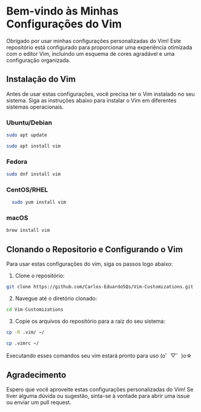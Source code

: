# Bem-vindo às Minhas Configurações do Vim

Obrigado por usar minhas configurações personalizadas do Vim! Este repositório está configurado para proporcionar uma experiência otimizada com o editor Vim, incluindo um esquema de cores agradável e uma configuração organizada.

## Instalação do Vim

Antes de usar estas configurações, você precisa ter o Vim instalado no seu sistema. Siga as instruções abaixo para instalar o Vim em diferentes sistemas operacionais.

### Ubuntu/Debian

```sh
sudo apt update
```
```sh
sudo apt install vim
```
### Fedora

```sh
sudo dnf install vim
```
### CentOS/RHEL

```sh
  sudo yum install vim
```

### macOS

```sh
brew install vim
```

## Clonando o Repositorio e Configurando o Vim 

Para usar estas configurações do vim, siga os passos logo abaixo:

1. Clone o repositório:

```sh
git clone https://github.com/Carlos-Eduardo5Qs/Vim-Customizations.git
```

2. Navegue até o diretório clonado:

```sh
cd Vim-Customizations
```

3. Copie os arquivos do repositório para a raiz do seu sistema:

```sh
cp -R .vim/ ~/
```
```sh
cp .vimrc ~/
```

Executando esses comandos seu vim estará pronto para uso (o゜▽゜)o☆

## Agradecimento

Espero que você aproveite estas configurações personalizadas do Vim! Se tiver alguma dúvida ou sugestão, sinta-se à vontade para abrir uma issue ou enviar um pull request.
